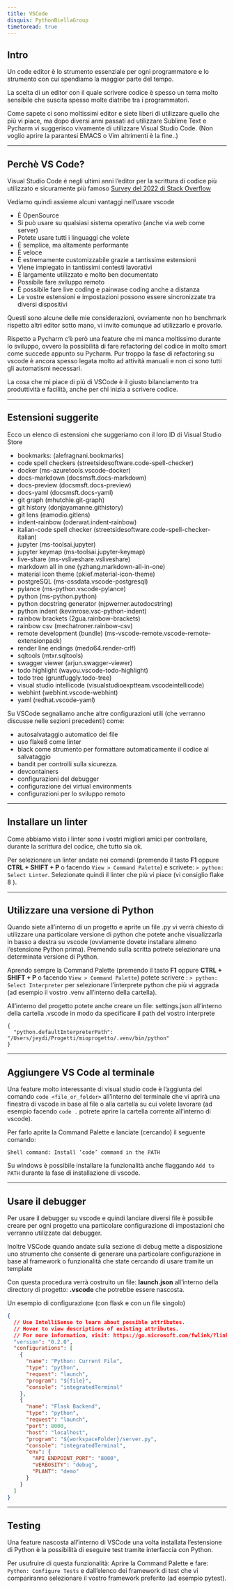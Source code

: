 ```yaml
---
title: VSCode
disquis: PythonBiellaGroup
timetoread: true
---
```

## Intro

Un code editor è lo strumento essenziale per ogni programmatore e lo strumento con cui spendiamo la maggior parte del tempo.

La scelta di un editor con il quale scrivere codice è spesso un tema molto sensibile che suscita spesso molte diatribe tra i programmatori.

Come sapete ci sono moltissimi editor e siete liberi di utilizzare quello che più vi piace, ma dopo diversi anni passati ad utilizzare Sublime Text e Pycharm vi suggerisco vivamente di utilizzare Visual Studio Code. (Non voglio aprire la parantesi EMACS o Vim altrimenti è la fine..)

---

## Perchè VS Code?

Visual Studio Code è negli ultimi anni l’editor per la scrittura di codice più utilizzato e sicuramente più famoso [Survey del 2022 di Stack Overflow](https://survey.stackoverflow.co/2022#section-most-popular-technologies-integrated-development-environment)

Vediamo quindi assieme alcuni vantaggi nell’usare vscode

* È OpenSource
* Si può usare su qualsiasi sistema operativo (anche via web come server)
* Potete usare tutti i linguaggi che volete
* È semplice, ma altamente performante
* È veloce
* È estremamente customizzabile grazie a tantissime estensioni
* Viene impiegato in tantissimi contesti lavorativi
* È largamente utilizzato e molto ben documentato
* Possibile fare sviluppo remoto
* È possibile fare live coding e pairwase coding anche a distanza
* Le vostre estensioni e impostazioni possono essere sincronizzate tra diversi dispositivi

Questi sono alcune delle mie considerazioni, ovviamente non ho benchmark rispetto altri editor sotto mano, vi invito comunque ad utilizzarlo e provarlo.

Rispetto a Pycharm c’è però una feature che mi manca moltissimo durante lo sviluppo, ovvero la possibilità di fare refactoring del codice in molto smart come succede appunto su Pycharm. Pur troppo la fase di refactoring su vscode è ancora spesso legata molto ad attività manuali e non ci sono tutti gli automatismi necessari.

La cosa che mi piace di più di VSCode è il giusto bilanciamento tra produttività e facilità, anche per chi inizia a scrivere codice.

---

## Estensioni suggerite
Ecco un elenco di estensioni che suggeriamo con il loro ID di Visual Studio Store

* bookmarks: (alefragnani.bookmarks)
* code spell checkers (streetsidesoftware.code-spell-checker)
* docker (ms-azuretools.vscode-docker)
* docs-markdown (docsmsft.docs-markdown)
* docs-preview (docsmsft.docs-preview)
* docs-yaml (docsmsft.docs-yaml)
* git graph (mhutchie.git-graph)
* git history (donjayamanne.githistory)
* git lens (eamodio.gitlens)
* indent-rainbow (oderwat.indent-rainbow)
* italian-code spell checker (streetsidesoftware.code-spell-checker-italian)
* jupyter (ms-toolsai.jupyter)
* jupyter keymap (ms-toolsai.jupyter-keymap)
* live-share (ms-vsliveshare.vsliveshare)
* markdown all in one (yzhang.markdown-all-in-one)
* material icon theme (pkief.material-icon-theme)
* postgreSQL (ms-ossdata.vscode-postgresql)
* pylance (ms-python.vscode-pylance)
* python (ms-python.python)
* python docstring generator (njpwerner.autodocstring)
* python indent (kevinrose.vsc-python-indent)
* rainbow brackets (2gua.rainbow-brackets)
* rainbow csv (mechatroner.rainbow-csv)
* remote development (bundle) (ms-vscode-remote.vscode-remote-extensionpack)
* render line endings (medo64.render-crlf)
* sqltools (mtxr.sqltools)
* swagger viewer (arjun.swagger-viewer)
* todo highlight (wayou.vscode-todo-highlight)
* todo tree (gruntfuggly.todo-tree)
* visual studio intellicode (visualstudioexptteam.vscodeintellicode)
* webhint (webhint.vscode-webhint)
* yaml (redhat.vscode-yaml)

Su VSCode segnaliamo anche altre configurazioni utili (che verranno discusse nelle sezioni precedenti) come:

* autosalvataggio automatico dei file
* uso flake8 come linter
* black come strumento per formattare automaticamente il codice al salvataggio
* bandit per controlli sulla sicurezza.
* devcontainers
* configurazioni del debugger
* configurazione dei virtual environments
* configurazioni per lo sviluppo remoto

---

## Installare un linter

Come abbiamo visto i linter sono i vostri migliori amici per controllare, durante la scrittura del codice, che tutto sia ok.

Per selezionare un linter andate nei comandi (premendo il tasto **F1** oppure **CTRL + SHIFT + P** o facendo ```View > Command Palette```) e scrivete: ```> python: Select Linter```. Selezionate quindi il linter che più vi piace (vi consiglio flake 8 ).

---

## Utilizzare una versione di Python

Quando siete all’interno di un progetto e aprite un file .py vi verrà chiesto di utilizzare una particolare versione di python che potete anche visualizzarla in basso a destra su vscode (ovviamente dovete installare almeno l’estensione Python prima). Premendo sulla scritta potrete selezionare una determinata versione di Python.

Aprendo sempre la Command Palette (premendo il tasto **F1** oppure **CTRL + SHIFT + P** o facendo ```View > Command Palette```) potete scrivere : ```> python: Select Interpreter``` per selezionare l’interprete python che più vi aggrada (ad esempio il vostro .venv all’interno della cartella).

All’interno del progetto potete anche creare un file: settings.json all’interno della cartella .vscode in modo da specificare il path del vostro interprete

```
{
  "python.defaultInterpreterPath": "/Users/jeydi/Progetti/mioprogetto/.venv/bin/python"
}
```

---

## Aggiungere VS Code al terminale

Una feature molto interessante di visual studio code è l’aggiunta del comando ```code <file_or_folder>``` all’interno del terminale che vi aprirà una finestra di vscode in base al file o alla cartella su cui volete lavorare (ad esempio facendo ```code .``` potrete aprire la cartella corrente all’interno di vscode).

Per farlo aprite la Command Palette e lanciate (cercando) il seguente comando:

```shell
Shell command: Install ‘code’ command in the PATH
```

Su windows è possibile installare la funzionalità anche flaggando ```Add to PATH``` durante la fase di installazione di vscode.

---

## Usare il debugger

Per usare il debugger su vscode e quindi lanciare diversi file è possibile creare per ogni progetto una particolare configurazione di impostazioni che verranno utilizzate dal debugger.

Inoltre VSCode quando andate sulla sezione di debug mette a disposizione uno strumento che consente di generare una particolare configurazione in base al framework o funzionalità che state cercando di usare tramite un template

Con questa procedura verrà costruito un file: **launch.json** all’interno della directory di progetto: **.vscode** che potrebbe essere nascosta.

Un esempio di configurazione (con flask e con un file singolo)

```json
{
  // Use IntelliSense to learn about possible attributes.
  // Hover to view descriptions of existing attributes.
  // For more information, visit: https://go.microsoft.com/fwlink/?linkid=830387
  "version": "0.2.0",
  "configurations": [
    {
      "name": "Python: Current File",
      "type": "python",
      "request": "launch",
      "program": "${file}",
      "console": "integratedTerminal"
    },
    {
      "name": "Flask Backend",
      "type": "python",
      "request": "launch",
      "port": 8000,
      "host": "localhost",
      "program": "${workspaceFolder}/server.py",
      "console": "integratedTerminal",
      "env": {
        "API_ENDPOINT_PORT": "8000",
        "VERBOSITY": "debug",
        "PLANT": "demo"
      }
    }
  ]
}
```

---

## Testing

Una feature nascosta all’interno di VSCode una volta installata l’estensione di Python è la possibilità di eseguire test tramite interfaccia con Python.

Per usufruire di questa funzionalità: Aprire la Command Palette e fare: ```Python: Configure Tests``` e dall’elenco dei framework di test che vi compariranno selezionare il vostro framework preferito (ad esempio pytest).